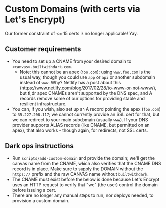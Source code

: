 Custom Domains (with certs via Let's Encrypt)
========================

Our former constraint of <= 15 certs is no longer applicable! Yay.

## Customer requirements
- You need to set up a CNAME from your desired domain to
  `<canvas>.builtwithdark.com`.
  - Note: this cannot be an apex (`foo.com`); using `www.foo.com` is the usual
    way, though you could use `app` or `api` or another subdomain instead of
    `www`. Why? Netlify has a post about this
    (https://www.netlify.com/blog/2017/02/28/to-www-or-not-www/), but tl;dr apex
    CNAMEs aren't supported by the DNS spec, and A records remove some of our
    options for providing stable and resilient infrastructure.
- You can, if you wish, also set up an A record pointing the apex (`foo.com`) to
  `35.227.208.117`; we cannot currently provide an SSL cert for that, but we can
  redirect to your main subdomain (usually `www`). If your DNS provider supports
  ALIAS records (like CNAME, but permitted on an apex), that also works - though
  again, for redirects, not SSL certs.

## Dark ops instructions
- Run `scripts/add-custom-domain` and provide the domain; we'll get the canvas
  name from the CNAME, which also verifies that the CNAME DNS record is in
place.
  Make sure to supply the DOMAIN without the `https://` prefix and the raw CANVAS name without `builtwithdark`.
- The CNAME must exist before the below is done because Let's Encrypt uses an
  HTTP request to verify that "we" (the user) control the domain before issuing
a cert.
- There are no longer any manual steps to run, nor deploys needed, to provision
  a custom domain.

